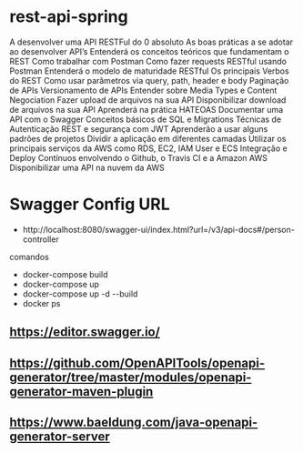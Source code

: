 # rest-api-spring
A desenvolver uma API RESTFul do 0 absoluto As boas práticas a se adotar ao desenvolver API’s Entenderá os conceitos teóricos que fundamentam o REST Como trabalhar com Postman Como fazer requests RESTful usando Postman Entenderá o modelo de maturidade RESTful Os principais Verbos do REST Como usar parâmetros via query, path, header e body Paginação de APIs Versionamento de APIs Entender sobre Media Types e Content Negociation Fazer upload de arquivos na sua API Disponibilizar download de arquivos na sua API Aprenderá na prática HATEOAS Documentar uma API com o Swagger Conceitos básicos de SQL e Migrations Técnicas de Autenticação REST e segurança com JWT Aprenderão a usar alguns padrões de projetos Dividir a aplicação em diferentes camadas Utilizar os principais serviços da AWS como RDS, EC2, IAM User e ECS Integração e Deploy Contínuos envolvendo o Github, o Travis CI e a Amazon AWS Disponibilizar uma API na nuvem da AWS

# Swagger Config URL
* http://localhost:8080/swagger-ui/index.html?url=/v3/api-docs#/person-controller

comandos

* docker-compose build
* docker-compose up 
* docker-compose up -d --build 
* docker ps

## https://editor.swagger.io/
## https://github.com/OpenAPITools/openapi-generator/tree/master/modules/openapi-generator-maven-plugin
## https://www.baeldung.com/java-openapi-generator-server
